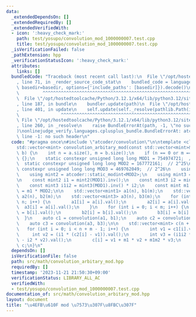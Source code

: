 ```yaml
---
data:
  _extendedDependsOn: []
  _extendedRequiredBy: []
  _extendedVerifiedWith:
  - icon: ':heavy_check_mark:'
    path: test/yosupo/convolution_mod_1000000007.test.cpp
    title: test/yosupo/convolution_mod_1000000007.test.cpp
  _isVerificationFailed: false
  _pathExtension: hpp
  _verificationStatusIcon: ':heavy_check_mark:'
  attributes:
    links: []
  bundledCode: "Traceback (most recent call last):\n  File \"/opt/hostedtoolcache/Python/3.12.1/x64/lib/python3.12/site-packages/onlinejudge_verify/documentation/build.py\"\
    , line 71, in _render_source_code_stat\n    bundled_code = language.bundle(stat.path,\
    \ basedir=basedir, options={'include_paths': [basedir]}).decode()\n          \
    \         ^^^^^^^^^^^^^^^^^^^^^^^^^^^^^^^^^^^^^^^^^^^^^^^^^^^^^^^^^^^^^^^^^^^^^^^^^^^^^^^^^\n\
    \  File \"/opt/hostedtoolcache/Python/3.12.1/x64/lib/python3.12/site-packages/onlinejudge_verify/languages/cplusplus.py\"\
    , line 187, in bundle\n    bundler.update(path)\n  File \"/opt/hostedtoolcache/Python/3.12.1/x64/lib/python3.12/site-packages/onlinejudge_verify/languages/cplusplus_bundle.py\"\
    , line 401, in update\n    self.update(self._resolve(pathlib.Path(included), included_from=path))\n\
    \                ^^^^^^^^^^^^^^^^^^^^^^^^^^^^^^^^^^^^^^^^^^^^^^^^^^^^^^^^^\n \
    \ File \"/opt/hostedtoolcache/Python/3.12.1/x64/lib/python3.12/site-packages/onlinejudge_verify/languages/cplusplus_bundle.py\"\
    , line 260, in _resolve\n    raise BundleErrorAt(path, -1, \"no such header\"\
    )\nonlinejudge_verify.languages.cplusplus_bundle.BundleErrorAt: atcoder/convolution:\
    \ line -1: no such header\n"
  code: "#pragma once\n#include \"atcoder/convolution\"\n\ntemplate <class mint>\n\
    std::vector<mint> convolution_arbitary_mod(const std::vector<mint>& a, const std::vector<mint>&\
    \ b) {\n    int n = a.size(), m = b.size();\n    if (n == 0 or m == 0) return\
    \ {};\n    static constexpr unsigned long long MOD1 = 754974721;  // 2^24\n  \
    \  static constexpr unsigned long long MOD2 = 167772161;  // 2^25\n    static\
    \ constexpr unsigned long long MOD3 = 469762049;  // 2^26\n    using mint1 = atcoder::static_modint<MOD1>;\n\
    \    using mint2 = atcoder::static_modint<MOD2>;\n    using mint3 = atcoder::static_modint<MOD3>;\n\
    \n    const mint2 i1 = mint2(MOD1).inv();\n    const mint3 i2 = mint3(MOD2).inv();\n\
    \    const mint3 i1i2 = mint3(MOD1).inv() * i2;\n    const mint m1 = MOD1, m1m2\
    \ = m1 * MOD2;\n\n    std::vector<mint1> a1(n), b1(m);\n    std::vector<mint2>\
    \ a2(n), b2(m);\n    std::vector<mint3> a3(n), b3(m);\n    for (int i = 0; i <\
    \ n; i++) {\n        a1[i] = a[i].val();\n        a2[i] = a[i].val();\n      \
    \  a3[i] = a[i].val();\n    }\n    for (int i = 0; i < m; i++) {\n        b1[i]\
    \ = b[i].val();\n        b2[i] = b[i].val();\n        b3[i] = b[i].val();\n  \
    \  }\n    auto c1 = convolution(a1, b1);\n    auto c2 = convolution(a2, b2);\n\
    \    auto c3 = convolution(a3, b3);\n\n    std::vector<mint> c(n + m - 1);\n \
    \   for (int i = 0; i < n + m - 1; i++) {\n        int v1 = c1[i].val();\n   \
    \     int v2 = (i1 * (c2[i] - v1)).val();\n        int v3 = (i1i2 * (c3[i] - v1)\
    \ - i2 * v2).val();\n        c[i] = v1 + m1 * v2 + m1m2 * v3;\n    }\n\n    return\
    \ c;\n}\n"
  dependsOn: []
  isVerificationFile: false
  path: src/math/convolution_arbitary_mod.hpp
  requiredBy: []
  timestamp: '2023-11-21 21:50:30+09:00'
  verificationStatus: LIBRARY_ALL_AC
  verifiedWith:
  - test/yosupo/convolution_mod_1000000007.test.cpp
documentation_of: src/math/convolution_arbitary_mod.hpp
layout: document
title: "\u4EFB\u610F mod \u7573\u307F\u8FBC\u307F"
---
```

